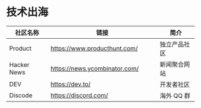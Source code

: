 # 技术出海



<table><thead><tr><th>社区名称</th><th width="276">链接</th><th>简介</th></tr></thead><tbody><tr><td>Product</td><td><a href="https://www.producthunt.com/">https://www.producthunt.com/</a></td><td>独立产品社区</td></tr><tr><td>Hacker News</td><td><a href="https://news.ycombinator.com/">https://news.ycombinator.com/</a></td><td>新闻聚合网站</td></tr><tr><td>DEV</td><td><a href="https://dev.to/">https://dev.to/</a></td><td>开发者社区</td></tr><tr><td>Discode</td><td><a href="https://discord.com/">https://discord.com/</a></td><td>海外 QQ 群</td></tr></tbody></table>
